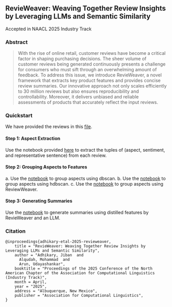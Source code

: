 ## RevieWeaver: Weaving Together Review Insights by Leveraging LLMs and Semantic Similarity

Accepted in NAACL 2025 Industry Track
### Abstract
> With the rise of online retail, customer reviews have become a critical factor in shaping purchasing decisions. The sheer volume of customer reviews being generated continuously presents a challenge for consumers who must sift through an overwhelming amount of feedback. To address this issue, we introduce RevieWeaver, a novel framework that extracts key product features and provides concise review summaries. Our innovative approach not only scales efficiently to 30 million reviews but also ensures reproducibility and controllability. Moreover, it delivers unbiased and reliable assessments of products that accurately reflect the input reviews.

### Quickstart
We have provided the reviews in this [file](https://github.com/sworborno/RevieWeaver/blob/main/data/product_reviews.pkl). 

#### Step 1: Aspect Extraction
Use the notebook provided [here](https://github.com/sworborno/RevieWeaver/blob/main/notebooks/aspect-extraction.ipynb) to extract the tuples of (aspect, sentiment, and representative sentence) from each review. 

#### Step 2: Grouping Aspects to Features
a. Use the [notebook](https://github.com/sworborno/RevieWeaver/blob/main/notebooks/topic-modeling-dbscan.ipynb) to group aspects using dbscan.
b. Use the [notebook](https://github.com/sworborno/RevieWeaver/blob/main/notebooks/topic-modeling-hdbscan.ipynb) to group aspects using hdbscan.
c. Use the [notebook](https://github.com/sworborno/RevieWeaver/blob/main/notebooks/topic-modeling-revieweaver.ipynb) to group aspects using ReviewWeaver. 

#### Step 3: Generating Summaries
Use the [notebook](https://github.com/sworborno/RevieWeaver/blob/main/notebooks/summary-generation-revieweaver-llm.ipynb) to generate summaries using distilled features by RevieWeaver and an LLM.

### Citation
```
@inproceedings{adhikary-etal-2025-revieweaver,
    title = "RevieWeaver: Weaving Together Review Insights by Leveraging LLMs and Semantic Similarity",
    author = "Adhikary, Jiban  and
      Alqudah, Mohammad  and
      Arun, Udayashankar",
    booktitle = "Proceedings of the 2025 Conference of the North American Chapter of the Association for Computational Linguistics (Industry Track)",
    month = April,
    year = "2025",
    address = "Albuquerque, New Mexico",
    publisher = "Association for Computational Linguistics",
}
```
